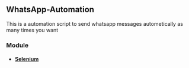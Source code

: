 ## WhatsApp-Automation
This is a automation script to send whatsapp messages autometically as many times you want 

### Module
- #### [Selenium](https://selenium-python.readthedocs.io/)
